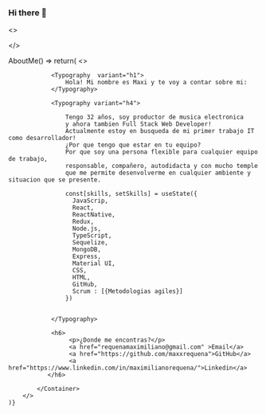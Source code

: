 ### Hi there 👋

<>
    
</>




AboutMe() =>
    return(
        <>
            <Container>
    
                <Typography  variant="h1">
                    Hola! Mi nombre es Maxi y te voy a contar sobre mi:
                </Typography>
    
                <Typography variant="h4">
                    
                    Tengo 32 años, soy productor de musica electronica 
                    y ahora tambien Full Stack Web Developer!
                    Actualmente estoy en busqueda de mi primer trabajo IT como desarrollador!
                    ¿Por que tengo que estar en tu equipo?
                    Por que soy una persona flexible para cualquier equipo de trabajo, 
                    responsable, compañero, autodidacta y con mucho temple 
                    que me permite desenvolverme en cualquier ambiente y situacion que se presente. 

                    const[skills, setSkills] = useState({
                      JavaScrip,
                      React,
                      ReactNative,
                      Redux,
                      Node.js,
                      TypeScript,
                      Sequelize,
                      MongoDB, 
                      Express,
                      Material UI,
                      CSS,
                      HTML,
                      GitHub,
                      Scrum : [{Metodologias agiles}]
                    }) 
                    

                </Typography>
                   
                <h6>
                     <p>¿Donde me encontras?</p>
                     <a href="requenamaximiliano@gmail.com" >Email</a>
                     <a href="https://github.com/maxxrequena">GitHub</a>
                     <a href="https://www.linkedin.com/in/maximilianorequena/">Linkedin</a>
               </h6>
    
            </Container>
        </>
    )}

